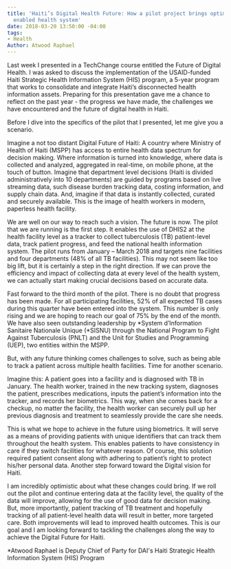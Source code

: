 ```yaml
---
title: 'Haiti’s Digital Health Future: How a pilot project brings optimism for a digital
  enabled health system'
date: 2018-03-20 13:50:00 -04:00
tags:
- Health
Author: Atwood Raphael
---
```


Last week I presented in a TechChange course entitled the Future of Digital Health. I was asked to discuss the implementation of the USAID-funded Haiti Strategic Health Information System (HIS) program, a 5-year program that works to consolidate and integrate Haiti’s disconnected health information assets. Preparing for this presentation gave me a chance to reflect on the past year - the progress we have made, the challenges we have encountered and the future of digital health in Haiti.

<!--more-->

Before I dive into the specifics of the pilot that I presented, let me give you a scenario.

Imagine a not too distant Digital Future of Haiti: A country where Ministry of Health of Haiti (MSPP) has access to entire health data spectrum for decision making. Where information is turned into knowledge, where data is collected and analyzed, aggregated in real-time, on mobile phone, at the touch of button. Imagine that department level decisions (Haiti is divided administratively into 10 departments) are guided by programs based on live streaming data, such disease burden tracking data, costing information, and supply chain data. And, imagine if that data is instantly collected, curated and securely available. This is the image of health workers in modern, paperless health facility.

We are well on our way to reach such a vision. The future is now. The pilot that we are running is the first step. It enables the use of DHIS2 at the health facility level as a tracker to collect tuberculosis (TB) patient-level data, track patient progress, and feed the national health information system. The pilot runs from January – March 2018 and targets nine facilities and four departments (48% of all TB facilities). This may not seem like too big lift, but it is certainly a step in the right direction. If we can prove the efficiency and impact of collecting data at every level of the health system, we can actually start making crucial decisions based on accurate data.

Fast forward to the third month of the pilot. There is no doubt that progress has been made. For all participating facilities, 52% of all expected TB cases during this quarter have been entered into the system. This number is only rising and we are hoping to reach our goal of 75% by the end of the month. We have also seen outstanding leadership by *System d’Information Sanitaire Nationale Unique (*SISNU) through the National Program to Fight Against Tuberculosis (PNLT) and the Unit for Studies and Programming (UEP), two entities within the MSPP.

But, with any future thinking comes challenges to solve, such as being able to track a patient across multiple health facilities. Time for another scenario.

Imagine this: A patient goes into a facility and is diagnosed with TB in January. The health worker, trained in the new tracking system, diagnoses the patient, prescribes medications, inputs the patient’s information into the tracker, and records her biometrics. This way, when she comes back for a checkup, no matter the facility, the health worker can securely pull up her previous diagnosis and treatment to seamlessly provide the care she needs.

This is what we hope to achieve in the future using biometrics. It will serve as a means of providing patients with unique identifiers that can track them throughout the health system. This enables patients to have consistency in care if they switch facilities for whatever reason. Of course, this solution required patient consent along with adhering to patient’s right to protect his/her personal data. Another step forward toward the Digital vision for Haiti.

I am incredibly optimistic about what these changes could bring. If we roll out the pilot and continue entering data at the facility level, the quality of the data will improve, allowing for the use of good data for decision making. But, more importantly, patient tracking of TB treatment and hopefully tracking of all patient-level health data will result in better, more targeted care. Both improvements will lead to improved health outcomes. This is our goal and I am looking forward to tackling the challenges along the way to achieve the Digital Future for Haiti.

\*Atwood Raphael is Deputy Chief of Party for DAI's Haiti Strategic Health Information System (HIS) Program